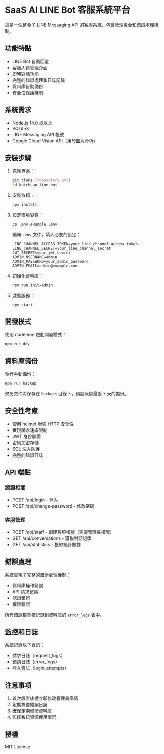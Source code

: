 # SaaS AI LINE Bot 客服系統平台

這是一個整合了 LINE Messaging API 的客服系統，包含管理後台和錯誤處理機制。

## 功能特點

- LINE Bot 自動回覆
- 客服人員管理介面
- 即時對話功能
- 完整的錯誤處理和日誌記錄
- 資料庫自動備份
- 安全性保護機制

## 系統需求

- Node.js 14.0 或以上
- SQLite3
- LINE Messaging API 帳號
- Google Cloud Vision API（用於圖片分析）

## 安裝步驟

1. 克隆專案：
   ```bash
   git clone [repository-url]
   cd kaichuan-line-bot
   ```

2. 安裝依賴：
   ```bash
   npm install
   ```

3. 設定環境變數：
   ```bash
   cp .env.example .env
   ```
   編輯 `.env` 文件，填入必要的設定：
   ```
   LINE_CHANNEL_ACCESS_TOKEN=your_line_channel_access_token
   LINE_CHANNEL_SECRET=your_line_channel_secret
   JWT_SECRET=your_jwt_secret
   ADMIN_USERNAME=admin
   ADMIN_PASSWORD=your_admin_password
   ADMIN_EMAIL=admin@example.com
   ```

4. 初始化資料庫：
   ```bash
   npm run init-admin
   ```

5. 啟動服務：
   ```bash
   npm start
   ```

## 開發模式

使用 nodemon 啟動開發模式：
```bash
npm run dev
```

## 資料庫備份

執行手動備份：
```bash
npm run backup
```

備份文件將保存在 `backups` 目錄下，預設保留最近 7 天的備份。

## 安全性考慮

- 使用 helmet 增強 HTTP 安全性
- 實現請求速率限制
- JWT 身份驗證
- 密碼加密存儲
- SQL 注入防護
- 完整的錯誤日誌

## API 端點

### 認證相關
- POST /api/login - 登入
- POST /api/change-password - 修改密碼

### 客服管理
- POST /api/staff - 創建客服帳號（需要管理員權限）
- GET /api/conversations - 獲取對話記錄
- GET /api/statistics - 獲取統計數據

## 錯誤處理

系統實現了完整的錯誤處理機制：
- 資料庫操作錯誤
- API 請求錯誤
- 認證錯誤
- 權限錯誤

所有錯誤都會被記錄到資料庫的 `error_logs` 表中。

## 監控和日誌

系統記錄以下資訊：
- 請求日誌（request_logs）
- 錯誤日誌（error_logs）
- 登入嘗試（login_attempts）

## 注意事項

1. 首次設置後請立即修改管理員密碼
2. 定期檢查錯誤日誌
3. 確保定期備份資料庫
4. 監控系統資源使用情況

## 授權

MIT License 

